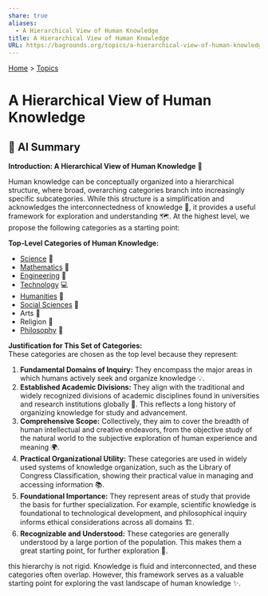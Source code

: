 ```yaml
---
share: true
aliases:
  - A Hierarchical View of Human Knowledge
title: A Hierarchical View of Human Knowledge
URL: https://bagrounds.org/topics/a-hierarchical-view-of-human-knowledge
---
```

[Home](../index.md) > [Topics](./index.md)  
# A Hierarchical View of Human Knowledge  
## 🤖 AI Summary  
**Introduction: A Hierarchical View of Human Knowledge** 🧠  
  
Human knowledge can be conceptually organized into a hierarchical structure, where broad, overarching categories branch into increasingly specific subcategories. While this structure is a simplification and acknowledges the interconnectedness of knowledge 🔗, it provides a useful framework for exploration and understanding 🗺️. At the highest level, we propose the following categories as a starting point:  
  
**Top-Level Categories of Human Knowledge:**  
* [Science](./science.md) 🔬  
* [Mathematics](./math.md) 🔢  
* [Engineering](./engineering.md) 🚂  
* [Technology](./technology.md) 💻  
* [Humanities](./humanities.md) 📜  
* [Social Sciences](./social-sciences.md) 👥  
* Arts 🎨  
* Religion 🙏  
* [Philosophy](./philosophy.md) 🤔  
  
**Justification for This Set of Categories:**  
These categories are chosen as the top level because they represent:  
  
1.  **Fundamental Domains of Inquiry:** They encompass the major areas in which humans actively seek and organize knowledge 💡.  
2.  **Established Academic Divisions:** They align with the traditional and widely recognized divisions of academic disciplines found in universities and research institutions globally 🏫. This reflects a long history of organizing knowledge for study and advancement.  
3.  **Comprehensive Scope:** Collectively, they aim to cover the breadth of human intellectual and creative endeavors, from the objective study of the natural world to the subjective exploration of human experience and meaning 🌍.  
4.  **Practical Organizational Utility:** These categories are used in widely used systems of knowledge organization, such as the Library of Congress Classification, showing their practical value in managing and accessing information 📚.  
5.  **Foundational Importance:** They represent areas of study that provide the basis for further specialization. For example, scientific knowledge is foundational to technological development, and philosophical inquiry informs ethical considerations across all domains 🏗️.  
6.  **Recognizable and Understood:** These categories are generally understood by a large portion of the population. This makes them a great starting point, for further exploration 🤝.  
  
this hierarchy is not rigid. Knowledge is fluid and interconnected, and these categories often overlap. However, this framework serves as a valuable starting point for exploring the vast landscape of human knowledge ✨.  
